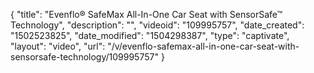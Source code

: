 {
    "title": "Evenflo&reg; SafeMax All-In-One Car Seat with SensorSafe&trade; Technology",
    "description": "",
    "videoid": "109995757",
    "date_created": "1502523825",
    "date_modified": "1504298387",
    "type": "captivate",
    "layout": "video",
    "url": "\/v\/evenflo-safemax-all-in-one-car-seat-with-sensorsafe-technology\/109995757"
}